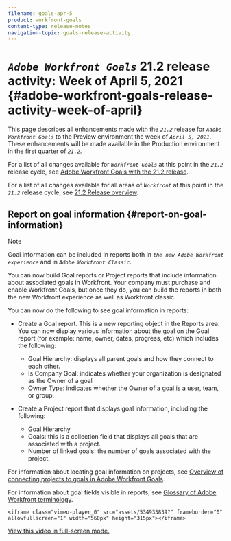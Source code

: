 ```yaml
---
filename: goals-apr-5
product: workfront-goals
content-type: release-notes
navigation-topic: goals-release-activity
---
```




# *`Adobe Workfront Goals`* 21.2 release activity:&nbsp;Week of April 5, 2021 {#adobe-workfront-goals-release-activity-week-of-april}

This page describes all enhancements made with the *`21.2`* release for *`Adobe Workfront Goals`* to the Preview environment the week of *`April 5, 2021`*. These enhancements will be made available in the Production environment in the first quarter of *`21.2`*.


For a list of all changes available for *`Workfront Goals`* at this point in the *`21.2`* release cycle, see [Adobe Workfront Goals with the 21.2 release](goals-release-21-2.md).


For a list of all changes available for all areas of *`Workfront`* at this point in the *`21.2`* release cycle, see [21.2 Release overview](21-2-release-overview.md).


## Report on goal information {#report-on-goal-information}



>[!NOTE]
>
>Goal information can be included in reports both in *`the new Adobe Workfront experience`* and in *`Adobe Workfront Classic`*. 


You can now build Goal reports or Project reports that include information about associated goals in Workfront. Your company must purchase and enable Workfront Goals, but once they do, you can build the reports in both the new Workfront experience as well as Workfront classic.


You can now do the following to see goal information in reports:



*  Create a Goal report. This is a new reporting object in the Reports area. You can now display various information about the goal on the Goal report (for example: name, owner, dates, progress, etc) which includes the following:

    
    
    *  Goal Hierarchy: displays all parent goals and how they connect to each other.
    *  Is Company Goal: indicates whether your organization is designated as the Owner of a goal
    *  Owner Type: indicates whether the Owner of a goal is a user, team, or group.
    
    

*  Create a Project report that displays goal information, including the following:

    
    
    *  Goal Hierarchy
    *  Goals: this is a collection field that displays all goals that are associated with a project.
    *  Number of linked goals: the number of goals associated with the project.
    
    



For information about locating goal information on projects, see [Overview of connecting projects to goals in Adobe Workfront Goals](connect-projects-to-goals-overview.md).


For information about goal fields visible in reports, see [Glossary of Adobe Workfront terminology](workfront-terminology-glossary.md).


`<iframe class="vimeo-player_0" src="assets/534933839?" frameborder="0" allowfullscreen="1" width="560px" height="315px"></iframe>` 


[View this video in full-screen mode.](https://vimeo.com/534933839/6b978ed2a5) 
